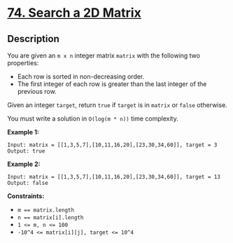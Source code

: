 # [74. Search a 2D Matrix](https://leetcode.com/problems/reverse-linked-list-ii/)

## Description
You are given an `m x n` integer matrix `matrix` with the following two properties:

- Each row is sorted in non-decreasing order.
- The first integer of each row is greater than the last integer of the previous row.

Given an integer `target`, return `true` if `target` is in `matrix` or `false` otherwise.

You must write a solution in `O(log(m * n))` time complexity.

**Example 1:**
```
Input: matrix = [[1,3,5,7],[10,11,16,20],[23,30,34,60]], target = 3
Output: true
```

**Example 2:**
```
Input: matrix = [[1,3,5,7],[10,11,16,20],[23,30,34,60]], target = 13
Output: false
```

**Constraints:**
- `m == matrix.length`
- `n == matrix[i].length`
- `1 <= m, n <= 100`
- `-10^4 <= matrix[i][j], target <= 10^4`
